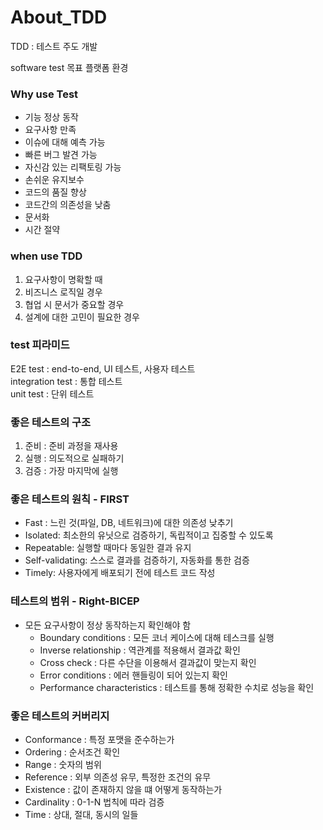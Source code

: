 # About_TDD

TDD : 테스트 주도 개발

software test
목표 플랫폼 환경

### Why use Test

- 기능 정상 동작
- 요구사항 만족
- 이슈에 대해 예측 가능
- 빠른 버그 발견 가능
- 자신감 있는 리팩토링 가능
- 손쉬운 유지보수
- 코드의 품질 향상
- 코드간의 의존성을 낮춤
- 문서화
- 시간 절약

### when use TDD

1. 요구사항이 명확할 때
2. 비즈니스 로직일 경우
3. 협업 시 문서가 중요할 경우
4. 설계에 대한 고민이 필요한 경우

### test 피라미드

E2E test : end-to-end, UI 테스트, 사용자 테스트<br/>
integration test : 통합 테스트<br/>
unit test : 단위 테스트

### 좋은 테스트의 구조

1. 준비 : 준비 과정을 재사용
2. 실행 : 의도적으로 실패하기
3. 검증 : 가장 마지막에 실행

### 좋은 테스트의 원칙 - FIRST

- Fast : 느린 것(파일, DB, 네트워크)에 대한 의존성 낮추기
- Isolated: 최소한의 유닛으로 검증하기, 독립적이고 집중할 수 있도록
- Repeatable: 실행할 때마다 동일한 결과 유지
- Self-validating: 스스로 결과를 검증하기, 자동화를 통한 검증
- Timely: 사용자에게 배포되기 전에 테스트 코드 작성

### 테스트의 범위 - Right-BICEP

- 모든 요구사항이 정상 동작하는지 확인해야 함
  - Boundary conditions : 모든 코너 케이스에 대해 테스크를 실행
  - Inverse relationship : 역관계를 적용해서 결과값 확인
  - Cross check : 다른 수단을 이용해서 결과값이 맞는지 확인
  - Error conditions : 에러 핸들링이 되어 있는지 확인
  - Performance characteristics : 테스트를 통해 정확한 수치로 성능을 확인

### 좋은 테스트의 커버리지

- Conformance : 특정 포맷을 준수하는가
- Ordering : 순서조건 확인
- Range : 숫자의 범위
- Reference : 외부 의존성 유무, 특정한 조건의 유무
- Existence : 값이 존재하지 않을 떄 어떻게 동작하는가
- Cardinality : 0-1-N 법칙에 따라 검증
- Time : 상대, 절대, 동시의 일들
